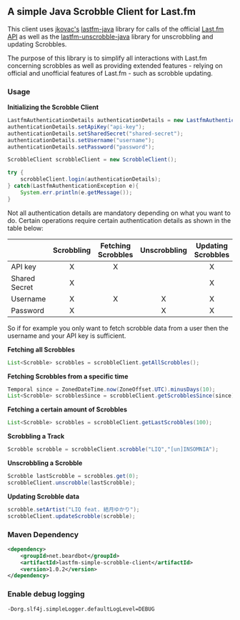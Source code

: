 ## A simple Java Scrobble Client for Last.fm

This client uses [jkovac's](https://github.com/jkovacs) [lastfm-java](https://github.com/jkovacs/lastfm-java) library for calls of the official [Last.fm API](https://www.last.fm/api/intro) as well as the [lastfm-unscrobble-java](https://github.com/calne-ca/lastfm-unscrobble-java) library for unscrobbling and updating Scrobbles.

The purpose of this library is to simplify all interactions with Last.fm concerning scrobbles as well as providing extended features - relying on official and unofficial features of Last.fm - such as scrobble updating.

### Usage

**Initializing the Scrobble Client**

```java
LastfmAuthenticationDetails authenticationDetails = new LastfmAuthenticationDetails();
authenticationDetails.setApiKey("api-key");
authenticationDetails.setSharedSecret("shared-secret");
authenticationDetails.setUsername("username");
authenticationDetails.setPassword("password");

ScrobbleClient scrobbleClient = new ScrobbleClient();

try {
    scrobbleClient.login(authenticationDetails);
} catch(LastfmAuthenticationException e){
    System.err.println(e.getMessage());
}
```

Not all authentication details are mandatory depending on what you want to do. Certain operations require certain authentication details as shown in the table below:

|               | Scrobbling                | Fetching Scrobbles | Unscrobbling    | Updating Scrobbles    |
| ------------- | :-------------:           | :-------------:    | :-------------: | :-------------: |
| API key       | X                         | X                  |                 | X               |
| Shared Secret | X                         |                    |                 | X               |
| Username      | X                         | X                  | X               | X               |
| Password      | X                         |                    | X               | X               |

So if for example you only want to fetch scrobble data from a user then the username and your API key is sufficient.

**Fetching all Scrobbles**
```java
List<Scrobble> scrobbles = scrobbleClient.getAllScrobbles();
```

**Fetching Scrobbles from a specific time**
```java
Temporal since = ZonedDateTime.now(ZoneOffset.UTC).minusDays(10);
List<Scrobble> scrobblesSince = scrobbleClient.getScrobblesSince(since);
```

**Fetching a certain amount of Scrobbles**
```java
List<Scrobble> scrobbles = scrobbleClient.getLastScrobbles(100);
```

**Scrobbling a Track**
```java
Scrobble scrobble = scrobbleClient.scrobble("LIQ","[un]INSOMNIA");
```

**Unscrobbling a Scrobble**
```java
Scrobble lastScrobble = scrobbles.get(0);
scrobbleClient.unscrobble(lastScrobble);
```

**Updating Scrobble data**
```java
scrobble.setArtist("LIQ feat. 結月ゆかり");
scrobbleClient.updateScrobble(scrobble);
```

### Maven Dependency
```xml
<dependency>
    <groupId>net.beardbot</groupId>
    <artifactId>lastfm-simple-scrobble-client</artifactId>
    <version>1.0.2</version>
</dependency>
```

### Enable debug logging
```bash
-Dorg.slf4j.simpleLogger.defaultLogLevel=DEBUG
```

